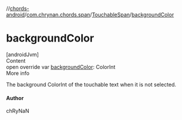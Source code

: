//[chords-android](../../../index.md)/[com.chrynan.chords.span](../index.md)/[TouchableSpan](index.md)/[backgroundColor](background-color.md)



# backgroundColor  
[androidJvm]  
Content  
open override var [backgroundColor](background-color.md): ColorInt  
More info  


The background ColorInt of the touchable text when it is not selected.



#### Author  


chRyNaN

  



